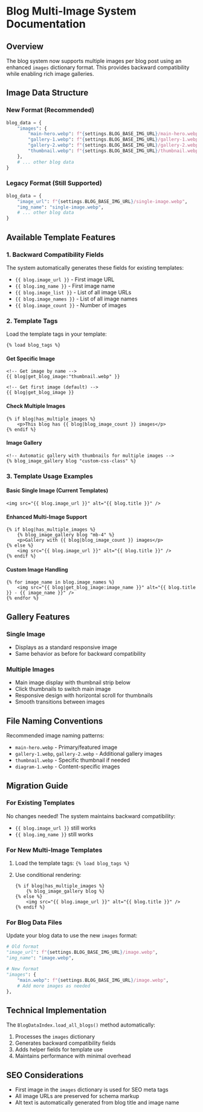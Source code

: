 # Blog Multi-Image System Documentation

## Overview

The blog system now supports multiple images per blog post using an enhanced `images` dictionary format. This provides backward compatibility while enabling rich image galleries.

## Image Data Structure

### New Format (Recommended)

```python
blog_data = {
    "images": {
        "main-hero.webp": f"{settings.BLOG_BASE_IMG_URL}/main-hero.webp",
        "gallery-1.webp": f"{settings.BLOG_BASE_IMG_URL}/gallery-1.webp", 
        "gallery-2.webp": f"{settings.BLOG_BASE_IMG_URL}/gallery-2.webp",
        "thumbnail.webp": f"{settings.BLOG_BASE_IMG_URL}/thumbnail.webp"
    },
    # ... other blog data
}
```

### Legacy Format (Still Supported)

```python
blog_data = {
    "image_url": f"{settings.BLOG_BASE_IMG_URL}/single-image.webp",
    "img_name": "single-image.webp",
    # ... other blog data
}
```

## Available Template Features

### 1. Backward Compatibility Fields

The system automatically generates these fields for existing templates:

- `{{ blog.image_url }}` - First image URL
- `{{ blog.img_name }}` - First image name
- `{{ blog.image_list }}` - List of all image URLs
- `{{ blog.image_names }}` - List of all image names
- `{{ blog.image_count }}` - Number of images

### 2. Template Tags

Load the template tags in your template:

```django
{% load blog_tags %}
```

#### Get Specific Image

```django
<!-- Get image by name -->
{{ blog|get_blog_image:"thumbnail.webp" }}

<!-- Get first image (default) -->
{{ blog|get_blog_image }}
```

#### Check Multiple Images

```django
{% if blog|has_multiple_images %}
    <p>This blog has {{ blog|blog_image_count }} images</p>
{% endif %}
```

#### Image Gallery

```django
<!-- Automatic gallery with thumbnails for multiple images -->
{% blog_image_gallery blog "custom-css-class" %}
```

### 3. Template Usage Examples

#### Basic Single Image (Current Templates)

```django
<img src="{{ blog.image_url }}" alt="{{ blog.title }}" />
```

#### Enhanced Multi-Image Support

```django
{% if blog|has_multiple_images %}
    {% blog_image_gallery blog "mb-4" %}
    <p>Gallery with {{ blog|blog_image_count }} images</p>
{% else %}
    <img src="{{ blog.image_url }}" alt="{{ blog.title }}" />
{% endif %}
```

#### Custom Image Handling

```django
{% for image_name in blog.image_names %}
    <img src="{{ blog|get_blog_image:image_name }}" alt="{{ blog.title }} - {{ image_name }}" />
{% endfor %}
```

## Gallery Features

### Single Image

- Displays as a standard responsive image
- Same behavior as before for backward compatibility

### Multiple Images

- Main image display with thumbnail strip below
- Click thumbnails to switch main image
- Responsive design with horizontal scroll for thumbnails
- Smooth transitions between images

## File Naming Conventions

Recommended image naming patterns:

- `main-hero.webp` - Primary/featured image
- `gallery-1.webp`, `gallery-2.webp` - Additional gallery images
- `thumbnail.webp` - Specific thumbnail if needed
- `diagram-1.webp` - Content-specific images

## Migration Guide

### For Existing Templates

No changes needed! The system maintains backward compatibility:

- `{{ blog.image_url }}` still works
- `{{ blog.img_name }}` still works

### For New Multi-Image Templates

1. Load the template tags: `{% load blog_tags %}`
2. Use conditional rendering:

   ```django
   {% if blog|has_multiple_images %}
       {% blog_image_gallery blog %}
   {% else %}
       <img src="{{ blog.image_url }}" alt="{{ blog.title }}" />
   {% endif %}
   ```

### For Blog Data Files

Update your blog data to use the new `images` format:

```python
# Old format
"image_url": f"{settings.BLOG_BASE_IMG_URL}/image.webp",
"img_name": "image.webp",

# New format  
"images": {
    "main.webp": f"{settings.BLOG_BASE_IMG_URL}/image.webp",
    # Add more images as needed
},
```

## Technical Implementation

The `BlogDataIndex.load_all_blogs()` method automatically:

1. Processes the `images` dictionary
2. Generates backward compatibility fields
3. Adds helper fields for template use
4. Maintains performance with minimal overhead

## SEO Considerations

- First image in the `images` dictionary is used for SEO meta tags
- All image URLs are preserved for schema markup
- Alt text is automatically generated from blog title and image name
